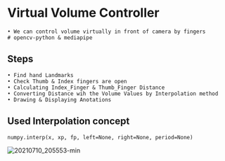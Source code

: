 # Virtual Volume Controller
```
• We can control volume virtually in front of camera by fingers
# opencv-python & mediapipe
```
## Steps
```
• Find hand Landmarks
• Check Thumb & Index fingers are open
• Calculating Index_Finger & Thumb_Finger Distance
• Converting Distance wih the Volume Values by Interpolation method
• Drawing & Displaying Anotations
```
## Used Interpolation concept 
```
numpy.interp(x, xp, fp, left=None, right=None, period=None)
```
![20210710_205553-min](https://user-images.githubusercontent.com/55943851/125168351-d34ee480-e1c2-11eb-9297-8e32f8ccb395.gif)
